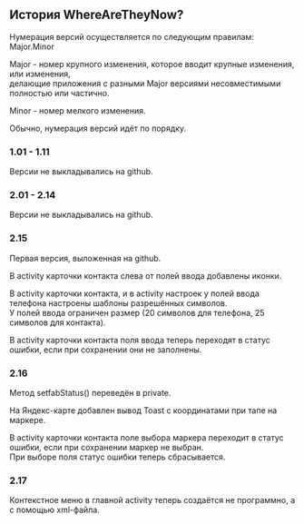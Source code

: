 ## История WhereAreTheyNow?

Нумерация версий осуществляется по следующим правилам:  
Major.Minor

Major - номер крупного изменения, которое вводит крупные изменения, или изменения,  
делающие приложения с разными Major версиями несовместимыми полностью или частично.

Minor - номер мелкого изменения.

Обычно, нумерация версий идёт по порядку.

### 1.01 - 1.11
Версии не выкладывались на github.

### 2.01 - 2.14
Версии не выкладывались на github.

### 2.15
Первая версия, выложенная на github.

В activity карточки контакта слева от полей ввода добавлены иконки.

В activity карточки контакта, и в activity настроек у полей ввода телефона настроены шаблоны разрешённых символов.  
У полей ввода ограничен размер (20 символов для телефона, 25 символов для контакта).  

В activity карточки контакта поля ввода теперь переходят в статус ошибки, если при сохранении они не заполнены.

### 2.16
Метод setfabStatus() переведён в private.

На Яндекс-карте добавлен вывод Toast с координатами при тапе на маркере.

В activity карточки контакта поле выбора маркера переходит в статус ошибки, если при сохранении маркер не выбран.  
При выборе поля статус ошибки теперь сбрасывается.

### 2.17
Контекстное меню в главной activity теперь создаётся не программно, а с помощью xml-файла.
